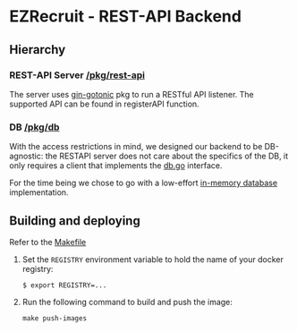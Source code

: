 [comment]:  # ( Copyright Contributors to the Open Cluster Management project )

# EZRecruit - REST-API Backend

## Hierarchy

### REST-API Server [/pkg/rest-api](pkg/rest-api/server.go)

The server uses [gin-gotonic](github.com/gin-gonic) pkg to run a RESTful API listener. 
The supported API can be found in registerAPI function.

### DB [/pkg/db](pkg/db/db.go)

With the access restrictions in mind, we designed our backend to be DB-agnostic: the RESTAPI server does not care 
about the specifics of the DB, it only requires a client that implements the [db.go](pkg/db/db.go) interface.

For the time being we chose to go with a low-effort [in-memory database](pkg/db/in-memory/in_memory_db.go) 
implementation.

## Building and deploying

Refer to the [Makefile](Makefile)

1.  Set the `REGISTRY` environment variable to hold the name of your docker registry:
    ```
    $ export REGISTRY=...
    ```

1.  Run the following command to build and push the image:
    ```
    make push-images
    ```
